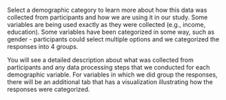 
Select a demographic category to learn more about how this data was collected 
from participants and how we are using it in our study. Some variables are being
used exactly as they were collected (e.g., income, education). Some variables 
have been categorized in some way, such as gender - participants could select
multiple options and we categorized the responses into 4 groups. 

You will see a detailed description about what was collected from participants
and any data processing steps that we conducted for each demographic variable.
For variables in which we did group the responses, there will be an additional 
tab that has a visualization illustrating how the responses were categorized.


